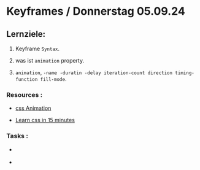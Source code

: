# Keyframes / Donnerstag 05.09.24

## Lernziele:

1. Keyframe `Syntax`.

2. was ist `animation` property.

3. `animation`, `-name -duratin -delay iteration-count direction timing-function fill-mode`.

### Resources :

- [css Animation](https://www.w3schools.com/css/css3_animations.asp)

- [Learn css in 15 minutes](https://www.youtube.com/watch?v=YszONjKpgg4)

### Tasks :

- []()

- []()
